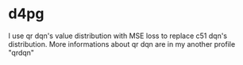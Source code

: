 # d4pg

I use qr dqn's value distribution with MSE loss to replace c51 dqn's distribution. More informations about qr dqn are in my another profile "qrdqn"
